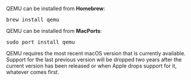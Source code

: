 QEMU can be installed from <strong>Homebrew</strong>:

<pre>brew install qemu</pre>

QEMU can be installed from <strong>MacPorts</strong>:

<pre>sudo port install qemu</pre>

QEMU requires the most recent macOS version that is currently available.
Support for the last previous version will be dropped two years after the
current version has been released or when Apple drops support for it,
whatever comes first.
